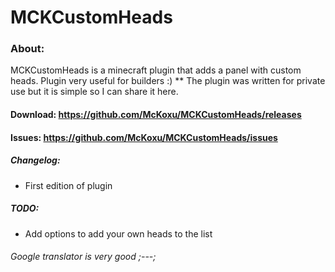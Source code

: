 # MCKCustomHeads

### About:
MCKCustomHeads is a minecraft plugin that adds a panel with custom heads. Plugin very useful for builders :)
** The plugin was written for private use but it is simple so I can share it here.

#### Download: https://github.com/McKoxu/MCKCustomHeads/releases
#### Issues: https://github.com/McKoxu/MCKCustomHeads/issues

##### Changelog:
 * First edition of plugin

##### TODO:
 * Add options to add your own heads to the list
 
###### Google translator is very good ;---;
